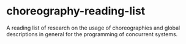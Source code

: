 # choreography-reading-list
A reading list of research on the usage of choreographies and global descriptions in general for the programming of concurrent systems.
